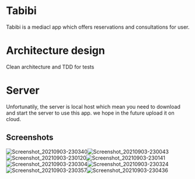 # Tabibi
Tabibi is a mediacl app which offers reservations and consultations for user.

# Architecture design
Clean architecture and TDD for tests

# Server
Unfortunatily, the server is local host which mean you need to download and start the server to use this app. we hope in the future upload it on cloud.

## Screenshots
![Screenshot_20210903-230340](https://user-images.githubusercontent.com/39829281/132062259-e6bc94a9-bd9e-4d5a-9ee3-388d4808a5fa.png)![Screenshot_20210903-230043](https://user-images.githubusercontent.com/39829281/132062272-4dfd68b9-ef3a-4739-8f48-0509b00b3153.png)![Screenshot_20210903-230120](https://user-images.githubusercontent.com/39829281/132062291-4203e61a-0001-4f26-bca2-29bfb26b5afc.png)![Screenshot_20210903-230141](https://user-images.githubusercontent.com/39829281/132062301-1ecc1d74-1777-456e-aadc-443f8aae2dbb.png)![Screenshot_20210903-230304](https://user-images.githubusercontent.com/39829281/132062310-085879f8-ee56-481a-9d69-0f79ac2fc9ad.png)![Screenshot_20210903-230324](https://user-images.githubusercontent.com/39829281/132062327-4c1d6830-e071-4c39-a1be-27fc7208950d.png)![Screenshot_20210903-230357](https://user-images.githubusercontent.com/39829281/132062335-233c4f13-1960-4d9b-b7a1-a88fd6bc9d6e.png)![Screenshot_20210903-230436](https://user-images.githubusercontent.com/39829281/132062348-d31ae1e0-feaf-44d2-9ab8-94a5a77e39ae.png)



